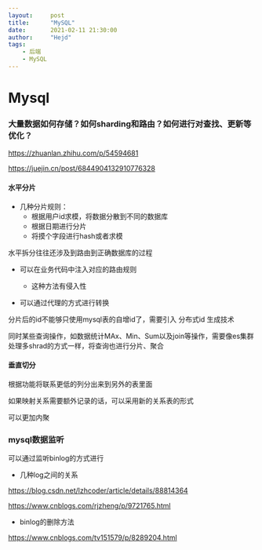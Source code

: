 ```yaml
---
layout:     post
title:      "MySQL"
date:       2021-02-11 21:30:00
author:     "Hejd"
tags:
    - 后端
    - MySQL
---
```

# Mysql

### 大量数据如何存储？如何sharding和路由？如何进行对查找、更新等优化？

https://zhuanlan.zhihu.com/p/54594681

https://juejin.cn/post/6844904132910776328

#### 水平分片

* 几种分片规则：
  * 根据用户id求模，将数据分散到不同的数据库
  * 根据日期进行分片
  * 将摸个字段进行hash或者求模

水平拆分往往还涉及到路由到正确数据库的过程

* 可以在业务代码中注入对应的路由规则
  * 这种方法有侵入性

* 可以通过代理的方式进行转换

分片后的id不能够只使用mysql表的自增id了，需要引入 分布式id 生成技术

同时某些查询操作，如数据统计MAx、Min、Sum以及join等操作，需要像es集群处理多shrad的方式一样，将查询也进行分片、聚合



#### 垂直切分

根据功能将联系更低的列分出来到另外的表里面

如果映射关系需要额外记录的话，可以采用新的关系表的形式

可以更加内聚



### mysql数据监听

可以通过监听binlog的方式进行

* 几种log之间的关系

https://blog.csdn.net/lzhcoder/article/details/88814364

https://www.cnblogs.com/rjzheng/p/9721765.html

* binlog的删除方法

https://www.cnblogs.com/tv151579/p/8289204.html